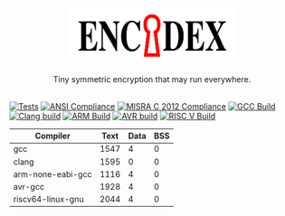 <p align="center">
  <img src="docs/logo.svg" width="300"/><br/><br/>
  Tiny symmetric encryption that may run everywhere.<br/><br/>
</p>

[![Tests](https://github.com/Artem-Shapovalov/encodex/actions/workflows/testing.yml/badge.svg)](https://github.com/Artem-Shapovalov/encodex/actions/workflows/testing.yml)
[![ANSI Compliance](https://github.com/Artem-Shapovalov/encodex/actions/workflows/ansi_compliance.yml/badge.svg)](https://github.com/Artem-Shapovalov/encodex/actions/workflows/ansi_compliance.yml)
[![MISRA C 2012 Compliance](https://github.com/Artem-Shapovalov/encodex/actions/workflows/misra_compliance.yml/badge.svg)](https://github.com/Artem-Shapovalov/encodex/actions/workflows/misra_compliance.yml)
[![GCC Build](https://github.com/Artem-Shapovalov/encodex/actions/workflows/gcc_build.yml/badge.svg)](https://github.com/Artem-Shapovalov/encodex/actions/workflows/gcc_build.yml)
[![Clang build](https://github.com/Artem-Shapovalov/encodex/actions/workflows/clang_build.yml/badge.svg)](https://github.com/Artem-Shapovalov/encodex/actions/workflows/clang_build.yml)
[![ARM Build](https://github.com/Artem-Shapovalov/encodex/actions/workflows/arm_build.yml/badge.svg)](https://github.com/Artem-Shapovalov/encodex/actions/workflows/arm_build.yml)
[![AVR build](https://github.com/Artem-Shapovalov/encodex/actions/workflows/avr_build.yml/badge.svg)](https://github.com/Artem-Shapovalov/encodex/actions/workflows/avr_build.yml)
[![RISC V Build](https://github.com/Artem-Shapovalov/encodex/actions/workflows/risc_v_build.yml/badge.svg)](https://github.com/Artem-Shapovalov/encodex/actions/workflows/risc_v_build.yml)

| Compiler          | Text | Data | BSS  |
|-------------------|------|------|------|
| gcc               | 1547 |    4 |    0 |
| clang             | 1595 |    0 |    0 |
| arm-none-eabi-gcc | 1116 |    4 |    0 |
| avr-gcc           | 1928 |    4 |    0 |
| riscv64-linux-gnu | 2044 |    4 |    0 |
